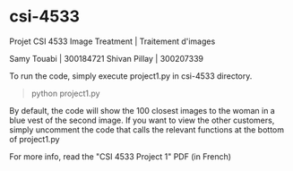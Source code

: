 # csi-4533

Projet CSI 4533
Image Treatment | Traitement d'images

Samy Touabi | 300184721
Shivan Pillay | 300207339

To run the code, simply execute project1.py in csi-4533 directory.

> python project1.py

By default, the code will show the 100 closest images to the woman in a blue vest of the second image.
If you want to view the other customers, simply uncomment the code that calls the relevant functions at the bottom of project1.py

For more info, read the "CSI 4533 Project 1" PDF (in French)
